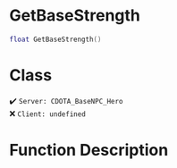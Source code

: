 # GetBaseStrength
```lua
float GetBaseStrength()
```
# Class
✔️ `Server: CDOTA_BaseNPC_Hero`  
❌ `Client: undefined`  

# Function Description

